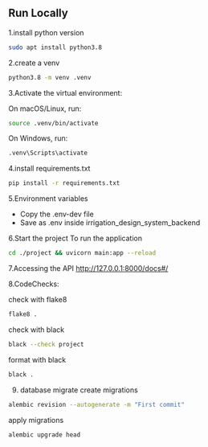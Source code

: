 ## Run Locally

1.install python version

```bash
sudo apt install python3.8
```

2.create a venv

```bash
python3.8 -m venv .venv
```

3.Activate the virtual environment:

On macOS/Linux, run:

```bash
source .venv/bin/activate
```

On Windows, run:

```bash
.venv\Scripts\activate
```

4.install requirements.txt

```bash
pip install -r requirements.txt
```

5.Environment variables

- Copy the .env-dev file
- Save as .env inside irrigation_design_system_backend

6.Start the project
   To run the application

```bash
cd ./project && uvicorn main:app --reload
``` 

7.Accessing the API
   http://127.0.0.1:8000/docs#/

8.CodeChecks: 

check with flake8
```bash
flake8 .
```

check with black
```bash
black --check project
```

format with black
```bash
black .
```

9. database migrate 
create migrations
```bash
alembic revision --autogenerate -m "First commit"
```

apply migrations
```bash
alembic upgrade head
```